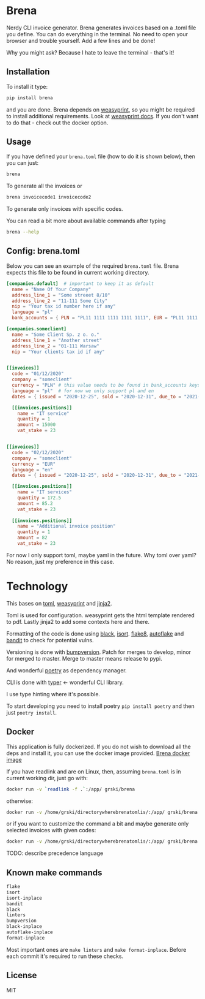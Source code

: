 # Brena
Nerdy CLI invoice generator. Brena generates invoices based on a .toml file you define.
You can do everything in the terminal. No need to open your browser and trouble yourself. Add a few lines and be done! 

Why you might ask? Because I hate to leave the terminal - that's it!

## Installation
To install it type:
```bash
pip install brena
```
and you are done. Brena depends on [weasyprint](https://github.com/Kozea/WeasyPrint/), so you might be required to install additional requirements. Look at [weasyprint docs](https://weasyprint.readthedocs.io/en/stable/).
If you don't want to do that - check out the docker option.

## Usage
If you have defined your `brena.toml` file (how to do it is shown below), then you can just:
```bash
brena
```
To generate all the invoices or
```bash
brena invoicecode1 invoicecode2
```
To generate only invoices with specific codes.

You can read a bit more about available commands after typing
```bash
brena --help
```

## Config: brena.toml
Below you can see an example of the required `brena.toml` file.
Brena expects this file to be found in current working directory.

``` toml
[companies.default]  # important to keep it as default 
  name = "Name Of Your Company"
  address_line_1 = "Some streeet 8/10"
  address_line_2 = "11-111 Some City"
  nip = "Your tax id number here if any"
  language = "pl"
  bank_accounts = { PLN = "PL11 1111 1111 1111 1111", EUR = "PL11 1111 1111 1111 1111" }

[companies.someclient]
  name = "Some Client Sp. z o. o."
  address_line_1 = "Another street"
  address_line_2 = "01-111 Warsaw"
  nip = "Your clients tax id if any"


[[invoices]]
  code = "01/12/2020"
  company = "someclient"
  currency = "PLN" # this value needs to be found in bank_accounts keys
  language = "pl"  # for now we only support pl and en
  dates = { issued = "2020-12-25", sold = "2020-12-31", due_to = "2021-01-15"}

  [[invoices.positions]]
    name = "IT service"
    quantity = 1
    amount = 15000
    vat_stake = 23


[[invoices]]
  code = "02/12/2020"
  company = "someclient"
  currency = "EUR"
  language = "en"
  dates = { issued = "2020-12-25", sold = "2020-12-31", due_to = "2021-01-10"}

  [[invoices.positions]] 
    name = "IT services"
    quantity = 172.5
    amount = 85.2
    vat_stake = 23
  
  [[invoices.positions]] 
    name = "Additional invoice position"
    quantity = 1
    amount = 82
    vat_stake = 23
```
For now I only support toml, maybe yaml in the future. Why toml over yaml? No reason, just my preference in this case.

# Technology
This bases on
[toml](https://github.com/uiri/toml), [weasyprint](https://github.com/Kozea/WeasyPrint/) and [jinja2](https://github.com/pallets/jinja).

Toml is used for configuration.
weasyprint gets the html template rendered to pdf.
Lastly jinja2 to add some contexts here and there.

Formatting of the code is done using [black](https://github.com/psf/black), [isort](https://github.com/timothycrosley/isort).
[flake8](https://gitlab.com/pycqa/flake8), [autoflake](https://github.com/myint/autoflake) and [bandit](https://github.com/PyCQA/bandit/) to check for potential vulns.

Versioning is done with [bumpversion](https://github.com/peritus/bumpversion).
Patch for merges to develop, minor for merged to master. Merge to master means release to pypi.

And wonderful [poetry](https://github.com/python-poetry/poetry) as dependency manager.

CLI is done with [typer](https://github.com/tiangolo/typer) <- wonderful CLI library.

I use type hinting where it's possible.

To start developing you need to install poetry
`pip install poetry` and then just `poetry install`. 

## Docker 
This application is fully dockerized. If you do not wish to download all the deps and install it, you can use the docker image provided.
[Brena docker image](https://hub.docker.com/r/grski/brena)

If you have readlink and are on Linux, then, assuming `brena.toml` is in current working dir, just go with:
```bash
docker run -v `readlink -f .`:/app/ grski/brena
```
otherwise:

```bash
docker run -v /home/grski/directorywherebrenatomlis/:/app/ grski/brena
```

or if you want to customize the command a bit and maybe generate only selected invoices with given codes:
```bash
docker run -v /home/grski/directorywherebrenatomlis/:/app/ grski/brena sh -c "python -m brena somecode1 somecode2"
```

TODO: describe precedence language

## Known make commands
```bash
flake
isort
isort-inplace
bandit
black
linters
bumpversion
black-inplace
autoflake-inplace
format-inplace
```
Most important ones are `make linters` and `make format-inplace`. Before each commit it's required to run these checks.

## License
MIT

